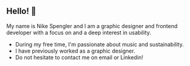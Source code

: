 ## Hello! :herb:
My name is Nike Spengler and I am a graphic designer and frontend developer with a focus on and a deep interest in usability.

- During my free time, I'm passionate about music and sustainability.
- I have previously worked as a graphic designer. 
- Do not hesitate to contact me on email or Linkedin!





